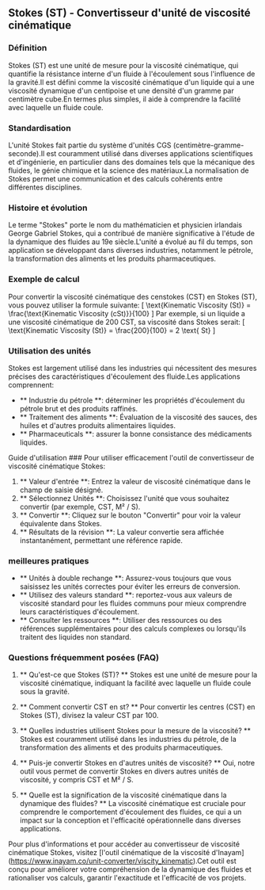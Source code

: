 ## Stokes (ST) - Convertisseur d'unité de viscosité cinématique

### Définition
Stokes (ST) est une unité de mesure pour la viscosité cinématique, qui quantifie la résistance interne d'un fluide à l'écoulement sous l'influence de la gravité.Il est défini comme la viscosité cinématique d'un liquide qui a une viscosité dynamique d'un centipoise et une densité d'un gramme par centimètre cube.En termes plus simples, il aide à comprendre la facilité avec laquelle un fluide coule.

### Standardisation
L'unité Stokes fait partie du système d'unités CGS (centimètre-gramme-seconde).Il est couramment utilisé dans diverses applications scientifiques et d'ingénierie, en particulier dans des domaines tels que la mécanique des fluides, le génie chimique et la science des matériaux.La normalisation de Stokes permet une communication et des calculs cohérents entre différentes disciplines.

### Histoire et évolution
Le terme "Stokes" porte le nom du mathématicien et physicien irlandais George Gabriel Stokes, qui a contribué de manière significative à l'étude de la dynamique des fluides au 19e siècle.L'unité a évolué au fil du temps, son application se développant dans diverses industries, notamment le pétrole, la transformation des aliments et les produits pharmaceutiques.

### Exemple de calcul
Pour convertir la viscosité cinématique des censtokes (CST) en Stokes (ST), vous pouvez utiliser la formule suivante:
\[ \text{Kinematic Viscosity (St)} = \frac{\text{Kinematic Viscosity (cSt)}}{100} \]
Par exemple, si un liquide a une viscosité cinématique de 200 CST, sa viscosité dans Stokes serait:
\[ \text{Kinematic Viscosity (St)} = \frac{200}{100} = 2 \text{ St} \]

### Utilisation des unités
Stokes est largement utilisé dans les industries qui nécessitent des mesures précises des caractéristiques d'écoulement des fluide.Les applications comprennent:
- ** Industrie du pétrole **: déterminer les propriétés d'écoulement du pétrole brut et des produits raffinés.
- ** Traitement des aliments **: Évaluation de la viscosité des sauces, des huiles et d'autres produits alimentaires liquides.
- ** Pharmaceuticals **: assurer la bonne consistance des médicaments liquides.

Guide d'utilisation ###
Pour utiliser efficacement l'outil de convertisseur de viscosité cinématique Stokes:
1. ** Valeur d'entrée **: Entrez la valeur de viscosité cinématique dans le champ de saisie désigné.
2. ** Sélectionnez Unités **: Choisissez l'unité que vous souhaitez convertir (par exemple, CST, M² / S).
3. ** Convertir **: Cliquez sur le bouton "Convertir" pour voir la valeur équivalente dans Stokes.
4. ** Résultats de la révision **: La valeur convertie sera affichée instantanément, permettant une référence rapide.

### meilleures pratiques
- ** Unités à double rechange **: Assurez-vous toujours que vous saisissez les unités correctes pour éviter les erreurs de conversion.
- ** Utilisez des valeurs standard **: reportez-vous aux valeurs de viscosité standard pour les fluides communs pour mieux comprendre leurs caractéristiques d'écoulement.
- ** Consulter les ressources **: Utiliser des ressources ou des références supplémentaires pour des calculs complexes ou lorsqu'ils traitent des liquides non standard.

### Questions fréquemment posées (FAQ)

1. ** Qu'est-ce que Stokes (ST)? **
Stokes est une unité de mesure pour la viscosité cinématique, indiquant la facilité avec laquelle un fluide coule sous la gravité.

2. ** Comment convertir CST en st? **
Pour convertir les centres (CST) en Stokes (ST), divisez la valeur CST par 100.

3. ** Quelles industries utilisent Stokes pour la mesure de la viscosité? **
Stokes est couramment utilisé dans les industries du pétrole, de la transformation des aliments et des produits pharmaceutiques.

4. ** Puis-je convertir Stokes en d'autres unités de viscosité? **
Oui, notre outil vous permet de convertir Stokes en divers autres unités de viscosité, y compris CST et M² / S.

5. ** Quelle est la signification de la viscosité cinématique dans la dynamique des fluides? **
La viscosité cinématique est cruciale pour comprendre le comportement d'écoulement des fluides, ce qui a un impact sur la conception et l'efficacité opérationnelle dans diverses applications.

Pour plus d'informations et pour accéder au convertisseur de viscosité cinématique Stokes, visitez [l'outil cinématique de la viscosité d'Inayam] (https://www.inayam.co/unit-converter/viscity_kinematic).Cet outil est conçu pour améliorer votre compréhension de la dynamique des fluides et rationaliser vos calculs, garantir l'exactitude et l'efficacité de vos projets.